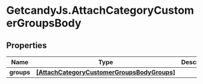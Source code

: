 # GetcandyJs.AttachCategoryCustomerGroupsBody

## Properties

Name | Type | Description | Notes
------------ | ------------- | ------------- | -------------
**groups** | [**[AttachCategoryCustomerGroupsBodyGroups]**](AttachCategoryCustomerGroupsBodyGroups.md) |  | [optional] 


